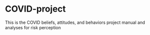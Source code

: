 # COVID-project
This is the COVID beliefs, attitudes, and behaviors project manual and analyses for risk perception
